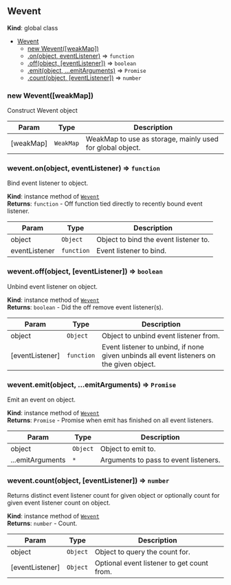 <a name="Wevent"></a>
## Wevent
**Kind**: global class  

* [Wevent](#Wevent)
  * [new Wevent([weakMap])](#new_Wevent_new)
  * [.on(object, eventListener)](#Wevent+on) ⇒ <code>function</code>
  * [.off(object, [eventListener])](#Wevent+off) ⇒ <code>boolean</code>
  * [.emit(object, ...emitArguments)](#Wevent+emit) ⇒ <code>Promise</code>
  * [.count(object, [eventListener])](#Wevent+count) ⇒ <code>number</code>

<a name="new_Wevent_new"></a>
### new Wevent([weakMap])
Construct Wevent object


| Param | Type | Description |
| --- | --- | --- |
| [weakMap] | <code>WeakMap</code> | WeakMap to use as storage, mainly used for global object. |

<a name="Wevent+on"></a>
### wevent.on(object, eventListener) ⇒ <code>function</code>
Bind event listener to object.

**Kind**: instance method of <code>[Wevent](#Wevent)</code>  
**Returns**: <code>function</code> - Off function tied directly to recently boundevent listener.  

| Param | Type | Description |
| --- | --- | --- |
| object | <code>Object</code> | Object to bind the event listener to. |
| eventListener | <code>function</code> | Event listener to bind. |

<a name="Wevent+off"></a>
### wevent.off(object, [eventListener]) ⇒ <code>boolean</code>
Unbind event listener on object.

**Kind**: instance method of <code>[Wevent](#Wevent)</code>  
**Returns**: <code>boolean</code> - Did the off remove event listener(s).  

| Param | Type | Description |
| --- | --- | --- |
| object | <code>Object</code> | Object to unbind event listener from. |
| [eventListener] | <code>function</code> | Event listener to unbind, if none given unbinds all event listeners on the given object. |

<a name="Wevent+emit"></a>
### wevent.emit(object, ...emitArguments) ⇒ <code>Promise</code>
Emit an event on object.

**Kind**: instance method of <code>[Wevent](#Wevent)</code>  
**Returns**: <code>Promise</code> - Promise when emit has finished on all event listeners.  

| Param | Type | Description |
| --- | --- | --- |
| object | <code>Object</code> | Object to emit to. |
| ...emitArguments | <code>\*</code> | Arguments to pass to event listeners. |

<a name="Wevent+count"></a>
### wevent.count(object, [eventListener]) ⇒ <code>number</code>
Returns distinct event listener count for given object or optionally countfor given event listener count on object.

**Kind**: instance method of <code>[Wevent](#Wevent)</code>  
**Returns**: <code>number</code> - Count.  

| Param | Type | Description |
| --- | --- | --- |
| object | <code>Object</code> | Object to query the count for. |
| [eventListener] | <code>Object</code> | Optional event listener to get count from. |

